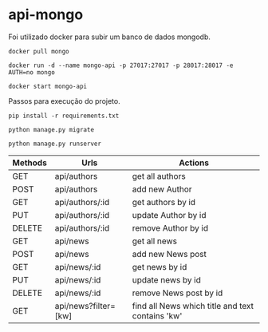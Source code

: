 # api-mongo

Foi utilizado docker para subir um banco de dados mongodb.
```
docker pull mongo
```
```
docker run -d --name mongo-api -p 27017:27017 -p 28017:28017 -e AUTH=no mongo
```
```
docker start mongo-api
```
Passos para execução do projeto.

```
pip install -r requirements.txt
```
```
python manage.py migrate
```
```
python manage.py runserver
```


Methods |   Urls              |	Actions
--------|---------------------|--------------------------------------------------
GET	    |api/authors	        | get all authors
POST	  |api/authors	        | add new Author
GET	    |api/authors/:id	    | get authors by id
PUT	    |api/authors/:id	    | update Author by id
DELETE	|api/authors/:id	    | remove Author by id
GET	    |api/news	            | get all news
POST	  |api/news	            | add new News post
GET	    |api/news/:id	        | get news by id
PUT	    |api/news/:id	        | update news by id
DELETE	|api/news/:id	        | remove News post by id
GET	    |api/news?filter=[kw]	| find all News which title and text contains 'kw'
